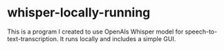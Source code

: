 # whisper-locally-running
This is a program I created to use OpenAIs Whisper model for speech-to-text-transcription. It runs locally and includes a simple GUI.
